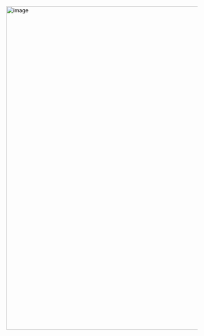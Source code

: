 <img width="849" alt="image" src="https://github.com/RevadiSundaram/ICodeThis-Projects/assets/47391816/94cd7008-4726-4988-9da5-cd40f1114b12">
